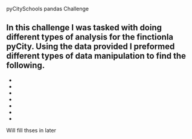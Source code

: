 pyCitySchools pandas Challenge

In this challenge I was tasked with doing different types of analysis for the finctionla pyCity.
Using the data provided I preformed different types of data manipulation to find the following.
-
-
-
-
-
-
-
-
Will fill thses in later 
